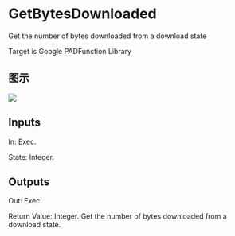 # GetBytesDownloaded

Get the number of bytes downloaded from a download state

Target is Google PADFunction Library

## 图示

![]($-20221218-19152457.png)

## Inputs

In: Exec.

State: Integer.  

## Outputs

Out: Exec.

Return Value: Integer. Get the number of bytes downloaded from a download state.

